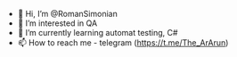 - 👋 Hi, I’m @RomanSimonian
- 👀 I’m interested in QA
- 🌱 I’m currently learning automat testing, C#
- 📫 How to reach me - telegram (https://t.me/The_ArArun)

<!---
RomanSimonian/RomanSimonian is a ✨ special ✨ repository because its `README.md` (this file) appears on your GitHub profile.
You can click the Preview link to take a look at your changes.
--->
